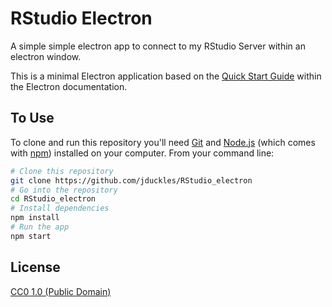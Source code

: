 # RStudio Electron 

A simple simple electron app to connect to my RStudio Server within an electron window. 

This is a minimal Electron application based on the [Quick Start Guide](https://electronjs.org/docs/tutorial/quick-start) within the Electron documentation.


## To Use

To clone and run this repository you'll need [Git](https://git-scm.com) and [Node.js](https://nodejs.org/en/download/) (which comes with [npm](http://npmjs.com)) installed on your computer. From your command line:

```bash
# Clone this repository
git clone https://github.com/jduckles/RStudio_electron
# Go into the repository
cd RStudio_electron
# Install dependencies
npm install
# Run the app
npm start
```
## License

[CC0 1.0 (Public Domain)](LICENSE.md)
